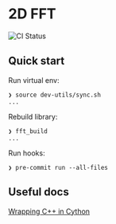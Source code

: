 # 2D FFT

![CI Status](https://github.com/2D-FFT-Project/2d-fft/actions/workflows/main.yml/badge.svg)

## Quick start

Run virtual env:
```shell
❯ source dev-utils/sync.sh
...
```

Rebuild library:
```shell
❯ fft_build
...
```

Run hooks:
```shell
❯ pre-commit run --all-files
```

## Useful docs
[Wrapping C++ in Cython](https://cython.readthedocs.io/en/latest/src/userguide/wrapping_CPlusPlus.html)
